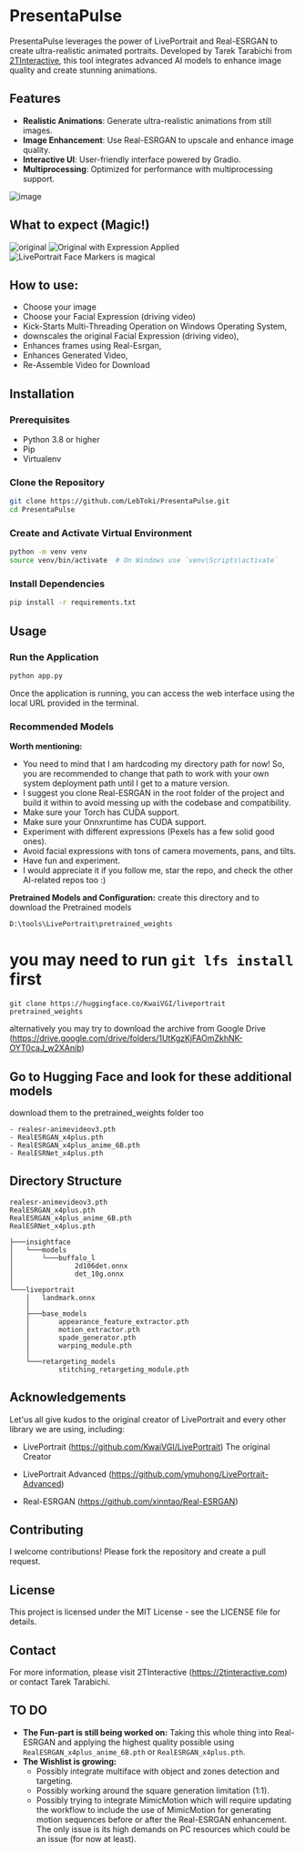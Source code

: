# PresentaPulse

PresentaPulse leverages the power of LivePortrait and Real-ESRGAN to create ultra-realistic animated portraits. Developed by Tarek Tarabichi from [2TInteractive](https://2tinteractive.com), this tool integrates advanced AI models to enhance image quality and create stunning animations.

## Features

- **Realistic Animations**: Generate ultra-realistic animations from still images.
- **Image Enhancement**: Use Real-ESRGAN to upscale and enhance image quality.
- **Interactive UI**: User-friendly interface powered by Gradio.
- **Multiprocessing**: Optimized for performance with multiprocessing support.

![image](https://github.com/user-attachments/assets/913378a1-406d-4a63-b00d-1f1ef3426ff7)

## What to expect (Magic!)
![original](https://github.com/user-attachments/assets/79297188-24dc-4841-83f8-decaf9d67f0a)
![Original with Expression Applied](https://github.com/user-attachments/assets/da6dcde1-7772-4356-bcf5-5b74a8cbf4c4)
![LivePortrait Face Markers is magical](https://github.com/user-attachments/assets/fcb28cb4-f519-4aa5-b7eb-68d655394666)


## How to use:
- Choose your image
- Choose your Facial Expression (driving video)
- Kick-Starts Multi-Threading Operation on Windows Operating System,
- downscales the original Facial Expression (driving video),
- Enhances frames using Real-Esrgan,
- Enhances Generated Video,
- Re-Assemble Video for Download
  
## Installation

### Prerequisites

- Python 3.8 or higher
- Pip
- Virtualenv

### Clone the Repository

```sh
git clone https://github.com/LebToki/PresentaPulse.git
cd PresentaPulse
```

### Create and Activate Virtual Environment
```sh
python -m venv venv
source venv/bin/activate  # On Windows use `venv\Scripts\activate`
```

### Install Dependencies
```sh
pip install -r requirements.txt
```

## Usage

### Run the Application
```sh
python app.py
```
Once the application is running, you can access the web interface using the local URL provided in the terminal.

### Recommended Models

**Worth mentioning:**
- You need to mind that I am hardcoding my directory path for now! So, you are recommended to change that path to work with your own system deployment path until I get to a mature version.
- I suggest you clone Real-ESRGAN in the root folder of the project and build it within to avoid messing up with the codebase and compatibility.
- Make sure your Torch has CUDA support.
- Make sure your Onnxruntime has CUDA support.
- Experiment with different expressions (Pexels has a few solid good ones).
- Avoid facial expressions with tons of camera movements, pans, and tilts.
- Have fun and experiment.
- I would appreciate it if you follow me, star the repo, and check the other AI-related repos too :)

**Pretrained Models and Configuration:**
create this directory and to download the Pretrained models 
```text
D:\tools\LivePortrait\pretrained_weights
```

# you may need to run `git lfs install` first
```text
git clone https://huggingface.co/KwaiVGI/liveportrait pretrained_weights
```
alternatively you may try to download the archive from Google Drive
(https://drive.google.com/drive/folders/1UtKgzKjFAOmZkhNK-OYT0caJ_w2XAnib)

## Go to Hugging Face and look for these additional models 
download them to the pretrained_weights folder too

```plaintext
- realesr-animevideov3.pth
- RealESRGAN_x4plus.pth
- RealESRGAN_x4plus_anime_6B.pth
- RealESRNet_x4plus.pth
```

## Directory Structure

```plaintext
realesr-animevideov3.pth
RealESRGAN_x4plus.pth
RealESRGAN_x4plus_anime_6B.pth
RealESRNet_x4plus.pth

├───insightface
│   └───models
│       └───buffalo_l
│               2d106det.onnx
│               det_10g.onnx
│               
└───liveportrait
    │   landmark.onnx
    │   
    ├───base_models
    │       appearance_feature_extractor.pth
    │       motion_extractor.pth
    │       spade_generator.pth
    │       warping_module.pth
    │       
    └───retargeting_models
            stitching_retargeting_module.pth
```

## Acknowledgements

Let'us all give kudos to the original creator of LivePortrait and every other library we are using, including:

- LivePortrait (https://github.com/KwaiVGI/LivePortrait)
The original Creator

- LivePortrait Advanced (https://github.com/ymuhong/LivePortrait-Advanced)
- Real-ESRGAN (https://github.com/xinntao/Real-ESRGAN)

## Contributing

I welcome contributions! Please fork the repository and create a pull request.

## License

This project is licensed under the MIT License - see the LICENSE file for details.

## Contact

For more information, please visit 2TInteractive (https://2tinteractive.com) or contact Tarek Tarabichi.


## TO DO

- **The Fun-part is still being worked on:** Taking this whole thing into Real-ESRGAN and applying the highest quality possible using `RealESRGAN_x4plus_anime_6B.pth` or `RealESRGAN_x4plus.pth`.
- **The Wishlist is growing:**
  - Possibly integrate multiface with object and zones detection and targeting.
  - Possibly working around the square generation limitation (1:1).
  - Possibly trying to integrate MimicMotion which will require updating the workflow to include the use of MimicMotion for generating motion sequences before or after the Real-ESRGAN enhancement. The only issue is its high demands on PC resources which could be an issue (for now at least).


